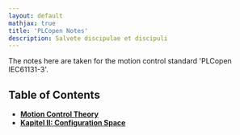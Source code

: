 ```yaml
---
layout: default
mathjax: true
title: 'PLCopen Notes'
description: Salvete discipulae et discipuli
---
```

The notes here are taken for the motion control standard 'PLCopen IEC61131-3'.


## **Table of Contents**

* [**Motion Control Theory**](Kap01MCT.html)
* [**Kapitel II: Configuration Space**](KapII.html)

